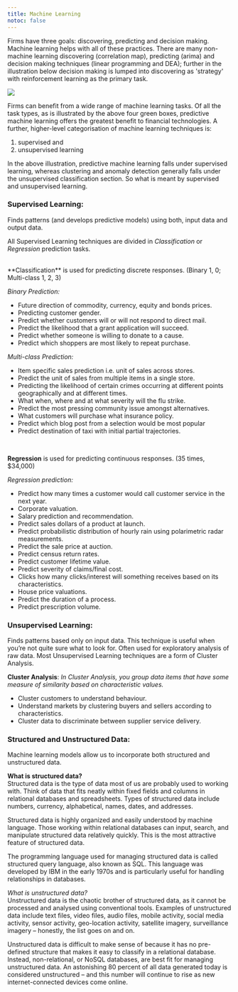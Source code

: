 ```yaml
---
title: Machine Learning
notoc: false
---
```


Firms have three goals: discovering, predicting and decision making. Machine learning helps with all of these practices. There are many non-machine learning discovering (correlation map), predicting (arima) and decision making techniques (linear programming and DEA); further in the illustration below decision making is lumped into discovering as 'strategy' with reinforcement learning as the primary task. 

![](https://d2mxuefqeaa7sj.cloudfront.net/s_4BFB8E4484E81897F3525CFCF7FE37C1624929626FD7605AAC66F528F2F766AE_1548961545216_image.png)


Firms can benefit from a wide range of machine learning tasks. Of all the task types, as is illustrated by the above four green boxes, predictive machine learning offers the greatest benefit to financial technologies. A further, higher-level categorisation of machine learning techniques is:

1. supervised and
2. unsupervised learning

 
 
In the above illustration, predictive machine learning falls under supervised learning, whereas clustering and anomaly detection generally falls under the unsupervised classification section. So what is meant by supervised and unsupervised learning. 
 
### Supervised Learning:

Finds patterns (and develops predictive models) using both, input data and output data.
 
All Supervised Learning techniques are divided in *Classification* or *Regression* prediction tasks.  

</br>
**Classification** is used for predicting discrete responses. (Binary 1, 0; Multi-class 1, 2, 3)

*Binary Prediction:*
 

- Future direction of commodity, currency, equity and bonds prices.
- Predicting customer gender.
- Predict whether customers will or will not respond to direct mail.
- Predict the likelihood that a grant application will succeed.
- Predict whether someone is willing to donate to a cause.
- Predict which shoppers are most likely to repeat purchase.

*Multi-class Prediction:*
 

- Item specific sales prediction i.e. unit of sales across stores. 
- Predict the unit of sales from multiple items in a single store.
- Predicting the likelihood of certain crimes occurring at different points geographically and at different times.
- What when, where and at what severity will the flu strike.
- Predict the most pressing community issue amongst alternatives.
- What customers will purchase what insurance policy.
- Predict which blog post from a selection would be most popular
- Predict destination of taxi with initial partial trajectories.

 
 
 </br>
 
**Regression** is used for predicting continuous responses. (35 times, $34,000)
 
*Regression prediction:*

- Predict how many times a customer would call customer service in the next year.
- Corporate valuation.
- Salary prediction and recommendation.
- Predict sales dollars of a product at launch.
- Predict probabilistic distribution of hourly rain using polarimetric radar measurements.
- Predict the sale price at auction.
- Predict census return rates.
- Predict customer lifetime value.
- Predict severity of claims/final cost.
- Clicks how many clicks/interest will something receives based on its characteristics.
- House price valuations.
- Predict the duration of a process.
- Predict prescription volume.

 
### Unsupervised Learning:

Finds patterns based only on input data. This technique is useful when you’re not quite sure what to look for. Often used for exploratory analysis of raw data. Most Unsupervised Learning techniques are a form of Cluster Analysis.

**Cluster Analysis**:
*In Cluster Analysis, you group data items that have some measure of similarity based on characteristic values.*

- Cluster customers to understand behaviour.
- Understand markets by clustering buyers and sellers according to characteristics.
- Cluster data to discriminate between supplier service delivery.

 
### Structured and Unstructured Data:

Machine learning models allow us to incorporate both structured and unstructured data.

**What is structured data?**
</br>
Structured data is the type of data most of us are probably used to working with. Think of data that fits neatly within fixed fields and columns in relational databases and spreadsheets. Types of structured data include numbers, currency, alphabetical, names, dates, and addresses.

Structured data is highly organized and easily understood by machine language. Those working within relational databases can input, search, and manipulate structured data relatively quickly. This is the most attractive feature of structured data.

The programming language used for managing structured data is called structured query language, also known as SQL. This language was developed by IBM in the early 1970s and is particularly useful for handling relationships in databases.
 
**What is unstructured data*?*
</br>
Unstructured data is the chaotic brother of structured data, as it cannot be processed and analysed using conventional tools. Examples of unstructured data include text files, video files, audio files, mobile activity, social media activity, sensor activity, geo-location activity, satellite imagery, surveillance imagery – honestly, the list goes on and on.

Unstructured data is difficult to make sense of because it has no pre-defined structure that makes it easy to classify in a relational database. Instead, non-relational, or NoSQL databases, are best fit for managing unstructured data. An astonishing 80 percent of all data generated today is considered unstructured – and this number will continue to rise as new internet-connected devices come online.

